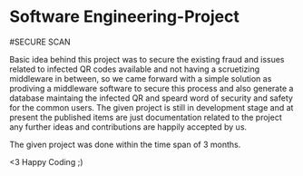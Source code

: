# Software Engineering-Project

#SECURE SCAN

Basic idea behind this project was to secure the existing fraud and issues related to infected QR codes available and not having a scruetizing middleware in between,
so we came forward with a simple solution as prodiving a middleware software to secure this process and also generate a database maintaing the infected QR and speard 
word of security and safety for the common users.
The given project is still in development stage and at present the published items are just documentation related to the project any further ideas and contributions are happily accepted
by us.

The given project was done within the time span of 3 months.

<3 Happy Coding ;)
